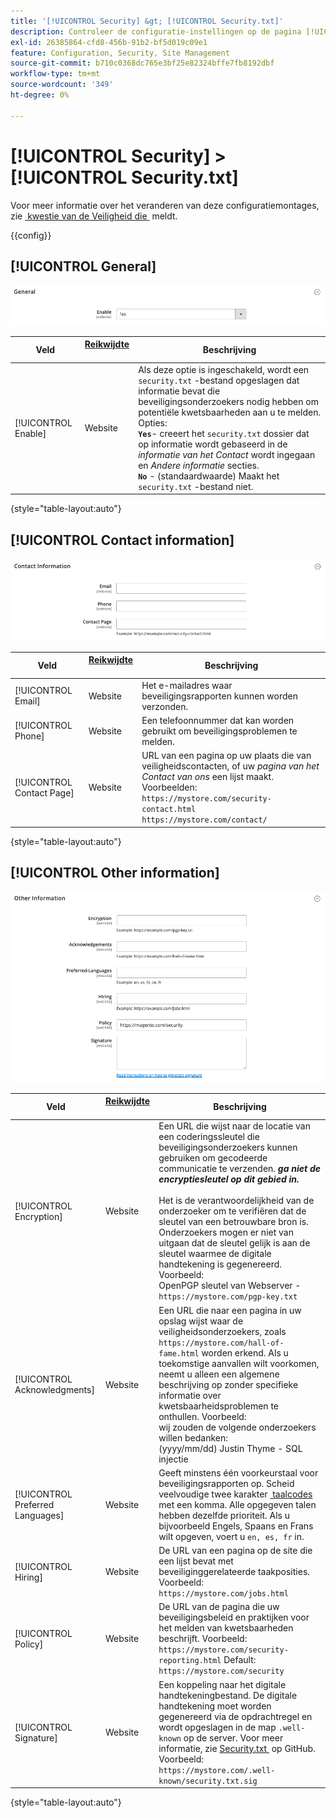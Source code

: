 ```yaml
---
title: '[!UICONTROL Security] &gt; [!UICONTROL Security.txt]'
description: Controleer de configuratie-instellingen op de pagina [!UICONTROL Security] &gt; [!UICONTROL Security.txt] van Commerce Admin.
exl-id: 26385864-cfd8-456b-91b2-bf5d019c09e1
feature: Configuration, Security, Site Management
source-git-commit: b710c0368dc765e3bf25e82324bffe7fb8192dbf
workflow-type: tm+mt
source-wordcount: '349'
ht-degree: 0%

---
```


# [!UICONTROL Security] > [!UICONTROL Security.txt]

Voor meer informatie over het veranderen van deze configuratiemontages, zie [&#x200B; kwestie van de Veiligheid die &#x200B;](../../systems/security-issue-reporting.md) meldt.

{{config}}

## [!UICONTROL General]

![&#x200B; Algemeen &#x200B;](./assets/txt-general.png)<!-- zoom -->

| Veld | [&#x200B; Reikwijdte &#x200B;](../../getting-started/websites-stores-views.md#scope-settings) | Beschrijving |
|--- |--- |--- |
| [!UICONTROL Enable] | Website | Als deze optie is ingeschakeld, wordt een `security.txt` -bestand opgeslagen dat informatie bevat die beveiligingsonderzoekers nodig hebben om potentiële kwetsbaarheden aan u te melden. Opties:<br />**`Yes`**- creeert het `security.txt` dossier dat op informatie wordt gebaseerd in de _informatie van het Contact_ wordt ingegaan en _Andere informatie_ secties.<br />**`No`** - (standaardwaarde) Maakt het `security.txt` -bestand niet. |

{style="table-layout:auto"}

## [!UICONTROL Contact information]

![&#x200B; de informatie van het Contact &#x200B;](./assets/txt-contact-info.png)<!-- zoom -->

| Veld | [&#x200B; Reikwijdte &#x200B;](../../getting-started/websites-stores-views.md#scope-settings) | Beschrijving |
|--- |--- |--- |
| [!UICONTROL Email] | Website | Het e-mailadres waar beveiligingsrapporten kunnen worden verzonden. |
| [!UICONTROL Phone] | Website | Een telefoonnummer dat kan worden gebruikt om beveiligingsproblemen te melden. |
| [!UICONTROL Contact Page] | Website | URL van een pagina op uw plaats die van veiligheidscontacten, of uw _pagina van het Contact van ons_ een lijst maakt. Voorbeelden: <br/>`https://mystore.com/security-contact.html`<br/>`https://mystore.com/contact/` |

{style="table-layout:auto"}

## [!UICONTROL Other information]

![&#x200B; Andere informatie &#x200B;](./assets/txt-other-info.png)<!-- zoom -->

| Veld | [&#x200B; Reikwijdte &#x200B;](../../getting-started/websites-stores-views.md#scope-settings) | Beschrijving |
|--- |--- |--- |
| [!UICONTROL Encryption] | Website | Een URL die wijst naar de locatie van een coderingssleutel die beveiligingsonderzoekers kunnen gebruiken om gecodeerde communicatie te verzenden. _&#x200B;**ga niet de encryptiesleutel op dit gebied in.**&#x200B;_ <br/><br/> Het is de verantwoordelijkheid van de onderzoeker om te verifiëren dat de sleutel van een betrouwbare bron is. Onderzoekers mogen er niet van uitgaan dat de sleutel gelijk is aan de sleutel waarmee de digitale handtekening is gegenereerd. Voorbeeld:<br /> OpenPGP sleutel van Webserver - `https://mystore.com/pgp-key.txt` |
| [!UICONTROL Acknowledgments] | Website | Een URL die naar een pagina in uw opslag wijst waar de veiligheidsonderzoekers, zoals `https://mystore.com/hall-of-fame.html` worden erkend. Als u toekomstige aanvallen wilt voorkomen, neemt u alleen een algemene beschrijving op zonder specifieke informatie over kwetsbaarheidsproblemen te onthullen. Voorbeeld:<br /> wij zouden de volgende onderzoekers willen bedanken:<br /> (yyyy/mm/dd) Justin Thyme - SQL injectie |
| [!UICONTROL Preferred Languages] | Website | Geeft minstens één voorkeurstaal voor beveiligingsrapporten op. Scheid veelvoudige twee karakter [&#x200B; taalcodes &#x200B;](https://en.wikipedia.org/wiki/List_of_ISO_639-1_codes) met een komma. Alle opgegeven talen hebben dezelfde prioriteit. Als u bijvoorbeeld Engels, Spaans en Frans wilt opgeven, voert u `en, es, fr` in. |
| [!UICONTROL Hiring] | Website | De URL van een pagina op de site die een lijst bevat met beveiliginggerelateerde taakposities. Voorbeeld: `https://mystore.com/jobs.html` |
| [!UICONTROL Policy] | Website | De URL van de pagina die uw beveiligingsbeleid en praktijken voor het melden van kwetsbaarheden beschrijft. Voorbeeld: `https://mystore.com/security-reporting.html` Default: `https://mystore.com/security` |
| [!UICONTROL Signature] | Website | Een koppeling naar het digitale handtekeningbestand. De digitale handtekening moet worden gegenereerd via de opdrachtregel en wordt opgeslagen in de map `.well-known` op de server. Voor meer informatie, zie [&#x200B; Security.txt &#x200B;](https://github.com/magento/security-package/blob/1.0-develop/Securitytxt/README.md) op GitHub. Voorbeeld: `https://mystore.com/.well-known/security.txt.sig` |

{style="table-layout:auto"}

